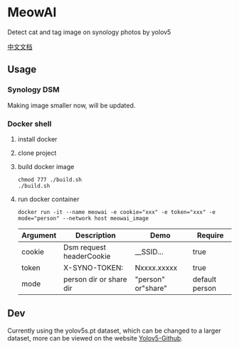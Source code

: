 # MeowAI

Detect cat and tag image on synology photos by yolov5

[中文文档](./README-CN.md)

## Usage

### Synology DSM

Making image smaller now, will be updated.

### Docker shell

1. install docker
2. clone project
3. build docker image

    ```
    chmod 777 ./build.sh
    ./build.sh
    ```

4. run docker container

    ```shell
    docker run -it --name meowai -e cookie="xxx" -e token="xxx" -e mode="person" --network host meowai_image
    ```

    | Argument | Description              | Demo              | Require        |
    | -------- | ----------------------- | ------------------ | -------------- |
    | cookie   | Dsm request headerCookie | __SSID...         | true           |
    | token    | X-SYNO-TOKEN:            | Nxxxx.xxxxx       | true           |
    | mode     | person dir or share dir  | "person" or"share" | default person |
   

## Dev

Currently using the yolov5s.pt dataset, which can be changed to a larger dataset, more can be viewed on the
website [Yolov5-Github](https://github.com/ultralytics/yolov5).


